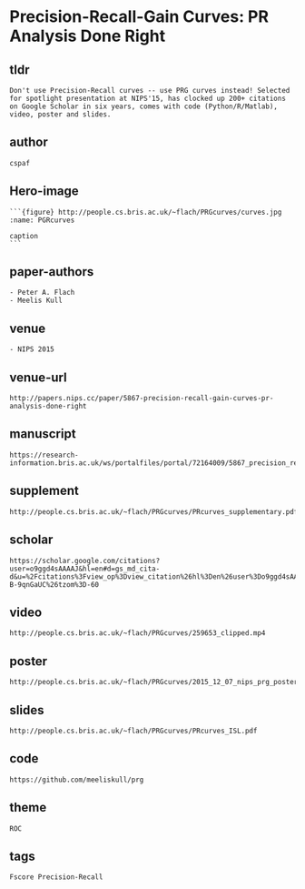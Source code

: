 # Precision-Recall-Gain Curves: PR Analysis Done Right #

## tldr ##
    
    Don't use Precision-Recall curves -- use PRG curves instead! Selected for spotlight presentation at NIPS'15, has clocked up 200+ citations on Google Scholar in six years, comes with code (Python/R/Matlab), video, poster and slides.
    
## author ##
    cspaf
## Hero-image  
    ```{figure} http://people.cs.bris.ac.uk/~flach/PRGcurves/curves.jpg
    :name: PGRcurves

    caption
    ```

## paper-authors
    - Peter A. Flach
    - Meelis Kull

## venue
    - NIPS 2015
## venue-url
    http://papers.nips.cc/paper/5867-precision-recall-gain-curves-pr-analysis-done-right

## manuscript
    https://research-information.bris.ac.uk/ws/portalfiles/portal/72164009/5867_precision_recall_gain_curves_pr_analysis_done_right.pdf
## supplement
    http://people.cs.bris.ac.uk/~flach/PRGcurves/PRcurves_supplementary.pdf
## scholar
    https://scholar.google.com/citations?user=o9ggd4sAAAAJ&hl=en#d=gs_md_cita-d&u=%2Fcitations%3Fview_op%3Dview_citation%26hl%3Den%26user%3Do9ggd4sAAAAJ%26cstart%3D20%26pagesize%3D80%26citation_for_view%3Do9ggd4sAAAAJ%3ARc-B-9qnGaUC%26tzom%3D-60

## video
    http://people.cs.bris.ac.uk/~flach/PRGcurves/259653_clipped.mp4
## poster
    http://people.cs.bris.ac.uk/~flach/PRGcurves/2015_12_07_nips_prg_poster.pdf
## slides
    http://people.cs.bris.ac.uk/~flach/PRGcurves/PRcurves_ISL.pdf

## code
    https://github.com/meeliskull/prg

## theme
    ROC
## tags
    Fscore Precision-Recall


